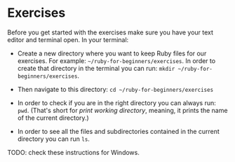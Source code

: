 # Exercises

Before you get started with the exercises make sure you have your text editor and
terminal open. In your terminal:

* Create a new directory where you want to keep Ruby files for our exercises. For
  example: `~/ruby-for-beginners/exercises`. In
  order to create that directory in the terminal you can run: `mkdir
  ~/ruby-for-beginners/exercises`.

* Then navigate to this directory: `cd ~/ruby-for-beginners/exercises`

* In order to check if you are in the right directory you can always run:
  `pwd`. (That's short for *print working directory*, meaning, it prints the name
  of the current directory.)

* In order to see all the files and subdirectories contained in the current
  directory you can run `ls`.

TODO: check these instructions for Windows.
